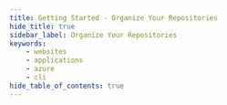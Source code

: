 ```yaml
---
title: Getting Started - Organize Your Repositories
hide_title: true
sidebar_label: Organize Your Repositories
keywords:
    - websites
    - applications
    - azure
    - cli
hide_table_of_contents: true
---
```


